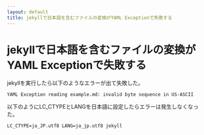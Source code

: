 ```yaml
---
layout: default
title: jekyllで日本語を含むファイルの変換がYAML Exceptionで失敗する
---
```


# jekyllで日本語を含むファイルの変換がYAML Exceptionで失敗する

jekyllを実行したら以下のようなエラーが出て失敗した。

    YAML Exception reading example.md: invalid byte sequence in US-ASCII

以下のようにLC_CTYPEとLANGを日本語に設定したらエラーは発生しなくなった。

    LC_CTYPE=ja_JP.utf8 LANG=ja_jp.utf8 jekyll
